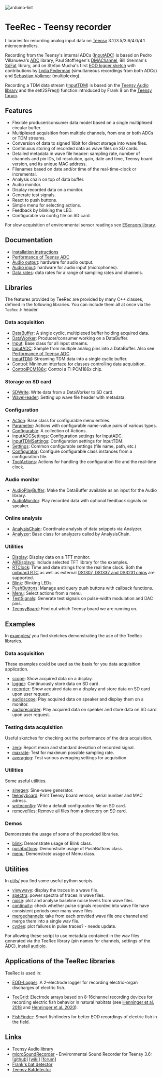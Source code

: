 ![arduino-lint](https://github.com/janscience/TeeRec/actions/workflows/arduino-lint.yml/badge.svg)

# TeeRec - Teensy recorder

Libraries for recording analog input data on [Teensy](https://www.pjrc.com/teensy/) 3.2/3.5/3.6/4.0/4.1 microcontrollers.

Recording from the Teensy's internal ADCs
([InputADC](src/InputADC.h)) is based on Pedro Villanueva's
[ADC](https://github.com/pedvide/ADC) library, Paul Stoffregen's
[DMAChannel](https://github.com/PaulStoffregen/cores/tree/master/teensy3),
Bill Greiman's [SdFat](https://github.com/greiman/SdFat) library, and
on Stefan Mucha's first [EOD logger
sketch](https://github.com/muchaste/EOD-Logger/tree/master/eodlogger_v1)
with contributions by [Lydia
Federman](https://github.com/LydiaFe/EOD-Logger) (simultaneous
recordings from both ADCs) and [Sebastian
Volkmer](https://github.com/SebastianVol/EOD-Logger/blob/master/eodlogger_2channel_barebone/eodlogger_8channel.ino)
(multiplexing).

Recording a TDM data stream ([InputTDM](src/InputTDM.h)) is based on
the [Teensy Audio library](https://github.com/PaulStoffregen/Audio)
and the setI2SFreq() function introduced by Frank B on the [Teensy
forum](https://forum.pjrc.com/threads/38753-Discussion-about-a-simple-way-to-change-the-sample-rate/page4).

## Features

- Flexible producer/consumer data model based on a single multiplexed circular buffer.
- Multiplexed acquisition from multiple channels, from one or both
  ADCs or TDM streams.
- Conversion of data to signed 16bit for direct storage into wave files.
- Continuous storing of recorded data as wave files on SD cards.
- Detailed metadata in wave file header: sampling rate, number of
  channels and pin IDs, bit resolution, gain, date and time, Teensy board
  version, and its unique MAC address.
- Filenames based on date and/or time of the real-time-clock or incremental.
- Analysis chain on top of data buffer.
- Audio monitor.
- Display recorded data on a monitor.
- Generate test signals.
- React to push buttons.
- Simple menu for selecting actions.
- Feedback by blinking the LED.
- Configurable via config file on SD card.

For slow acquisition of environmental sensor readings see [ESensors
library](https://github.com/janscience/ESensors).


## Documentation

- [Installation instructions](docs/install.md)
- [Performance of Teensy ADC](docs/inputadc.md)
- [Audio output](docs/audioout.md): hardware for audio output.
- [Audio input](docs/audioin.md): hardware for audio input (microphones).
- [Data rates](docs/datarates.md): data rates for a range of sampling rates and channels.


## Libraries

The features provided by TeeRec are provided by many C++ classes,
defined in the following libraries. You can include them all at once
via the `TeeRec.h` header.

### Data acquisition

- [DataBuffer](src/DataBuffer.h): A single cyclic, multiplexed buffer holding acquired data.
- [DataWorker](src/DataWorker.h): Producer/consumer working on a DataBuffer.
- [Input](src/Input.h): Base class for all input streams.
- [InputADC](src/InputADC.h): Sample from multiple analog pins into a DataBuffer. Also see [Performance of Teensy ADC](docs/inputadc.md).
- [InputTDM](src/InputTDM.h): Streaming TDM data into a single cyclic buffer.
- [Control](src/Control.h): Minimum interface for classes controlling data acquisition.
- [ControlPCM186x](src/ControlPCM1865.h): Control a TI PCM186x chip.

### Storage on SD card

- [SDWrite](src/SDWrite.h): Write data from a DataWorker to SD card.
- [WaveHeader](src/WaveHeader.h): Setting up wave file header with metadata.

### Configuration

- [Action](src/Action.h): Base class for configurable menu entries.
- [Parameter](src/Parameter.h): Actions with configurable name-value pairs of various types.
- [Configurable](src/Configurable.h): A collection of Actions.
- [InputADCSettings](src/InputADCSettings.h): Configuration settings for InputADC.
- [InputTDMSettings](src/InputTDMSettings.h): Configuration settings for InputTDM.
- [Settings](src/Settings.h): Common configurable settings (file name, path, etc.)
- [Configurator](src/Configuration.h): Configure configurable class instances from a configuration file.
- [ToolActions](src/ToolActions.h): Actions for handling the configuration file and the real-time clock.

### Audio monitor

- [AudioPlayBuffer](src/AudioPlayBuffer.h): Make the DataBuffer available as an input for the Audio library.
- [AudioMonitor](src/AudioMonitor.h): Play recorded data with optional feedback signals on speaker.

### Online analysis

- [AnalysisChain](src/AnalysisChain.h): Coordinate analysis of data snippets via Analyzer.
- [Analyzer](src/Analyzer.h): Base class for analyzers called by AnalysisChain.

### Utilities

- [Display](src/Display.h): Display data on a TFT monitor.
- [AllDisplays](src/AllDisplays.h): Include selected TFT library for the examples.
- [RTClock](src/RTClock.h): Time and date strings from the real time
  clock. Both the [onboard
  RTC](https://www.pjrc.com/teensy/td_libs_Time.html) as well as
  external [DS1307, DS1337 and DS3231
  chips](https://www.pjrc.com/teensy/td_libs_DS1307RTC.html) are
  supported.
- [Blink](src/Blink.h): Blinking LEDs.
- [PushButtons](src/PushButtons.h): Manage and query push buttons with callback functions.
- [Menu](src/Menu.h): Select actions from a menu.
- [TestSignals](src/TestSignals.h): Generate test signals on pulse-width modulation and DAC pins.
- [TeensyBoard](src/TeensyBoard.h): Find out which Teensy board we are running on.


## Examples

In [examples/](examples) you find sketches demonstrating the use of
the TeeRec libraries.

### Data acquisition

These examples could be used as the basis for you data acquisition application.

- [scope](examples/scope): Show acquired data on a display.
- [logger](examples/logger): Continuously store data on SD card.
- [recorder](examples/recorder): Show acquired data on a display and store data on SD card upon user request.
- [audioscope](examples/audioscope): Play acquired data on speaker and display them on a monitor.
- [audiorecorder](examples/audiorecorder): Play acquired data on speaker and store data on SD card upon user request.

### Testing data acquisition

Useful sketches for checking out the performance of the data acquisition.

- [zero](examples/zero): Report mean and standard deviation of recorded signal.
- [maxrate](examples/maxrate): Test for maximum possible sampling rate.
- [averaging](examples/averaging): Test various averaging settings for acquisition.

### Utilities

Some useful utilities.

- [sinegen](examples/sinegen): Sine-wave generator.
- [teensyboard](examples/teensyboard): Print Teensy board version, serial number and MAC adress.
- [writeconfig](examples/writeconfig): Write a default configuration file on SD card.
- [removefiles](examples/removefiles): Remove all files from a directory on SD card.

### Demos

Demonstrate the usage of some of the provided libraries.

- [blink](examples/blink): Demonstrate usage of Blink class.
- [pushbuttons](examples/pushbuttons): Demonstrate usage of PushButtons class.
- [menu](examples/menu): Demonstrate usage of Menu class.


## Utilities

In [utils/](utils) you find some useful python scripts.

- [viewwave](utils/viewwave.py): display the traces in a wave file.
- [spectra](utils/spectra.py): power spectra of traces in wave files.
- [noise](utils/noise.py): plot and analyse baseline noise levels from wave files.
- [continuity](utils/continuity.py): check whether pulse signals recorded into wave file have consistent periods over many wave files.
- [mergechannels](utils/mergechannels.py): take from each provided wave file one channel and merge them into a single wav file.
- [cycles](utils/cycles.py): plot failures in pulse traces? - needs update.

For allowing these script to use metadata contained in the wav files
generated via the TeeRec library (pin names for channels, settings of
the ADC), install [audioio](https://github.com/janscience/audioio).


## Applications of the TeeRec libraries

TeeRec is used in:

- [EOD-Logger](https://github.com/muchaste/EOD-Logger): A 2-electrode
  logger for recording electric-organ discharges of electric fish.

- [TeeGrid](https://github.com/janscience/TeeGrid): Electrode arrays
  based on 8-16channel recording devices for recording electric fish
  behavior in natural habitats (see [Henninger et
  al. 2018](https://doi.org/10.1523/JNEUROSCI.0350-18.2018) and
  [Henninger et al. 2020](https://doi.org/10.1242/jeb.206342)).

- [FishFinder](https://github.com/janscience/FishFinder): Smart
  fishfinders for better EOD recordings of electric fish in the field.


## Links

- [Teensy Audio library](https://github.com/PaulStoffregen/Audio)
- [microSoundRecorder](https://github.com/WMXZ-EU/microSoundRecorder) - Environmental Sound Recorder for Teensy 3.6:
  [[github]](https://github.com/WMXZ-EU/microSoundRecorder)
  [[wiki]](https://github.com/WMXZ-EU/microSoundRecorder/wiki/Hardware-setup)
  [[forum]](https://forum.pjrc.com/threads/52175?p=185386&viewfull=1#post185386)
- [Frank's bat detector](https://forum.pjrc.com/threads/38988-Bat-detector)
- [Teensy Batdetector](https://github.com/CorBer/teensy_batdetector/releases/tag/v1.6)